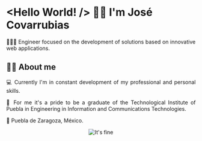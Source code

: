 # <Hello World! /> 👋🏻 I'm José Covarrubias

<section align="justify">
  <p>👨🏻‍💻 Engineer focused on the development of solutions based on innovative web applications.</p>

  ## 🤟🏻 About me
  <p>💻 Currently I'm in constant development of my professional and personal skills.</p>
  <p>🦁 For me it's a pride to be a graduate of the Technological Institute of Puebla in Engineering in Information and Communications Technologies.</p>
  <p>📍 Puebla de Zaragoza, México.</p>
  
  <div align="center">
    <img src="https://media.giphy.com/media/QMHoU66sBXqqLqYvGO/giphy.gif" alt="It's fine" />
  </div>
</section>

<!--
**thecovarrubias/thecovarrubias** is a ✨ _special_ ✨ repository because its `README.md` (this file) appears on your GitHub profile.

Here are some ideas to get you started:

- 🔭 I’m currently working on ...
- 🌱 I’m currently learning ...
- 👯 I’m looking to collaborate on ...
- 🤔 I’m looking for help with ...
- 💬 Ask me about ...
- 📫 How to reach me: ...
- 😄 Pronouns: ...
- ⚡ Fun fact: ...
-->
